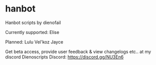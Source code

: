 # hanbot
Hanbot scripts by dienofail

Currently supported:
Elise

Planned:
Lulu
Vel'koz
Jayce

Get beta access, provide user feedback & view changelogs etc.. at my discord
Dienoscripts Discord: https://discord.gg/NU3En6
